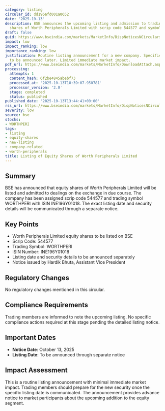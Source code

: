 ```yaml
---
category: listing
circular_id: dd196afd001a0652
date: '2025-10-13'
description: BSE announces the upcoming listing and admission to trading of equity
  shares of Worth Peripherals Limited with scrip code 544577 and symbol WORTHPERI.
draft: false
guid: https://www.bseindia.com/markets/MarketInfo/DispNoticesNCirculars.aspx?Noticeid={E970A18C-1ED0-4E2F-A9E6-338668EB9415}&noticeno=20251013-46&dt=10/13/2025&icount=46&totcount=65&flag=0
impact: low
impact_ranking: low
importance_ranking: low
justification: Routine listing announcement for a new company. Specific listing date
  to be announced later. Limited immediate market impact.
pdf_url: https://www.bseindia.com/markets/MarketInfo/DownloadAttach.aspx?id=20251013-46&attachedId=
processing:
  attempts: 1
  content_hash: 6f2be4845abebf73
  processed_at: '2025-10-13T18:39:07.950781'
  processor_version: '2.0'
  stage: completed
  status: published
published_date: '2025-10-13T13:44:41+00:00'
rss_url: https://www.bseindia.com/markets/MarketInfo/DispNoticesNCirculars.aspx?Noticeid={E970A18C-1ED0-4E2F-A9E6-338668EB9415}&noticeno=20251013-46&dt=10/13/2025&icount=46&totcount=65&flag=0
severity: low
source: bse
stocks:
- WORTHPERI
tags:
- listing
- equity-shares
- new-listing
- company-related
- worth-peripherals
title: Listing of Equity Shares of Worth Peripherals Limited
---
```


## Summary

BSE has announced that equity shares of Worth Peripherals Limited will be listed and admitted to dealings on the exchange in due course. The company has been assigned scrip code 544577 and trading symbol WORTHPERI with ISIN INE196Y01018. The exact listing date and security details will be communicated through a separate notice.

## Key Points

- Worth Peripherals Limited equity shares to be listed on BSE
- Scrip Code: 544577
- Trading Symbol: WORTHPERI
- ISIN Number: INE196Y01018
- Listing date and security details to be announced separately
- Notice issued by Hardik Bhuta, Assistant Vice President

## Regulatory Changes

No regulatory changes mentioned in this circular.

## Compliance Requirements

Trading members are informed to note the upcoming listing. No specific compliance actions required at this stage pending the detailed listing notice.

## Important Dates

- **Notice Date**: October 13, 2025
- **Listing Date**: To be announced through separate notice

## Impact Assessment

This is a routine listing announcement with minimal immediate market impact. Trading members should prepare for the new security once the specific listing date is communicated. The announcement provides advance notice to market participants about the upcoming addition to the equity segment.